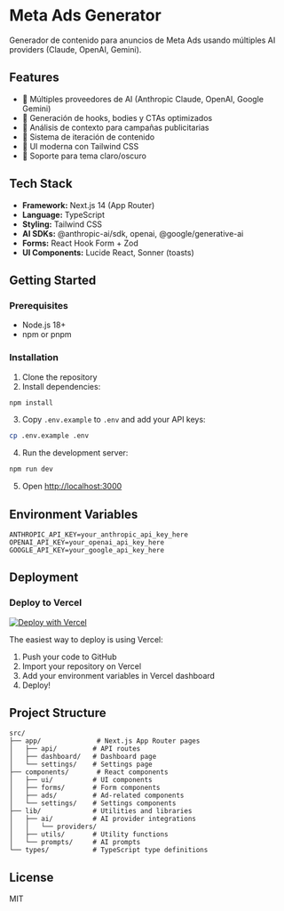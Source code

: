 # Meta Ads Generator

Generador de contenido para anuncios de Meta Ads usando múltiples AI providers (Claude, OpenAI, Gemini).

## Features

- 🤖 Múltiples proveedores de AI (Anthropic Claude, OpenAI, Google Gemini)
- 📝 Generación de hooks, bodies y CTAs optimizados
- 🎯 Análisis de contexto para campañas publicitarias
- 🔄 Sistema de iteración de contenido
- 🎨 UI moderna con Tailwind CSS
- 🌙 Soporte para tema claro/oscuro

## Tech Stack

- **Framework:** Next.js 14 (App Router)
- **Language:** TypeScript
- **Styling:** Tailwind CSS
- **AI SDKs:** @anthropic-ai/sdk, openai, @google/generative-ai
- **Forms:** React Hook Form + Zod
- **UI Components:** Lucide React, Sonner (toasts)

## Getting Started

### Prerequisites

- Node.js 18+
- npm or pnpm

### Installation

1. Clone the repository
2. Install dependencies:

```bash
npm install
```

3. Copy `.env.example` to `.env` and add your API keys:

```bash
cp .env.example .env
```

4. Run the development server:

```bash
npm run dev
```

5. Open [http://localhost:3000](http://localhost:3000)

## Environment Variables

```env
ANTHROPIC_API_KEY=your_anthropic_api_key_here
OPENAI_API_KEY=your_openai_api_key_here
GOOGLE_API_KEY=your_google_api_key_here
```

## Deployment

### Deploy to Vercel

[![Deploy with Vercel](https://vercel.com/button)](https://vercel.com/new)

The easiest way to deploy is using Vercel:

1. Push your code to GitHub
2. Import your repository on Vercel
3. Add your environment variables in Vercel dashboard
4. Deploy!

## Project Structure

```
src/
├── app/              # Next.js App Router pages
│   ├── api/         # API routes
│   ├── dashboard/   # Dashboard page
│   └── settings/    # Settings page
├── components/       # React components
│   ├── ui/          # UI components
│   ├── forms/       # Form components
│   ├── ads/         # Ad-related components
│   └── settings/    # Settings components
├── lib/             # Utilities and libraries
│   ├── ai/          # AI provider integrations
│   │   └── providers/
│   ├── utils/       # Utility functions
│   └── prompts/     # AI prompts
└── types/           # TypeScript type definitions
```

## License

MIT
